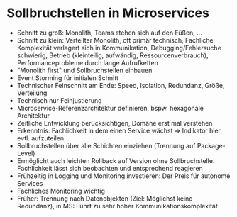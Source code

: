 # Sollbruchstellen in Microservices

- Schnitt zu groß: Monolith, Teams stehen sich auf den Füßen, ...
- Schnitt zu klein: Verteilter Monolith, oft primär technisch, Fachliche
  Komplexität verlagert sich in Kommunikation, Debugging/Fehlersuche schwierig,
  Betrieb (kleinteilig, aufwändig, Ressourcenverbrauch), Performanceprobleme
  durch lange Aufrufketten
- "Monolith first" und Sollbruchstellen einbauen
- Event Storming für initialen Schnitt
- Technischer Feinschnitt am Ende: Speed, Isolation, Redundanz, Größe,
  Verteilung
- Technisch nur Feinjustierung
- Microservice-Referenzarchitektur definieren, bspw. hexagonale Architektur
- Zeitliche Entwicklung berücksichtigen, Domäne erst mal verstehen
- Erkenntnis: Fachlichkeit in dem einen Service wächst =\> Indikator hier
  evtl. aufzuteilen
- Sollbruchstellen über alle Schichten einziehen (Trennung auf Package-Level)
- Ermöglicht auch leichten Rollback auf Version ohne Sollbruchstelle.
  Fachlichkeit lässt sich beobachten und entsprechend reagieren
- Frühzeitig in Logging und Monitoring investieren: Der Preis für autonome
  Services
- Fachliches Monitoring wichtig
- Früher: Trennung nach Datenobjekten (Ziel: Möglichst keine Redundanz), in MS:
  Führt zu sehr hoher Kommunikationskomplexität
